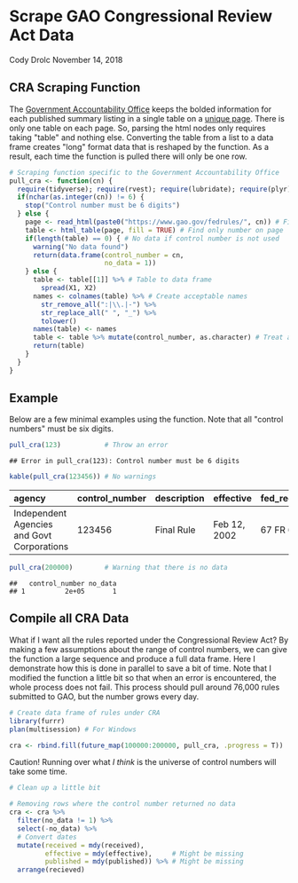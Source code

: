 Scrape GAO Congressional Review Act Data
================
Cody Drolc
November 14, 2018

CRA Scraping Function
---------------------

The [Government Accountability Office](https://www.gao.gov/) keeps the bolded information for each published summary listing in a single table on a [unique page](https://www.gao.gov/fedrules/176331). There is only one table on each page. So, parsing the html nodes only requires taking "table" and nothing else. Converting the table from a list to a data frame creates "long" format data that is reshaped by the function. As a result, each time the function is pulled there will only be one row.

``` r
# Scraping function specific to the Government Accountability Office
pull_cra <- function(cn) {
  require(tidyverse); require(rvest); require(lubridate); require(plyr)
  if(nchar(as.integer(cn)) != 6) {
    stop("Control number must be 6 digits")
  } else {
    page <- read_html(paste0("https://www.gao.gov/fedrules/", cn)) # Fill control number
    table <- html_table(page, fill = TRUE) # Find only number on page
    if(length(table) == 0) { # No data if control number is not used
      warning("No data found")
      return(data.frame(control_number = cn,
                        no_data = 1))
    } else {
      table <- table[[1]] %>% # Table to data frame
        spread(X1, X2)
      names <- colnames(table) %>% # Create acceptable names
        str_remove_all(":|\\.|-") %>% 
        str_replace_all(" ", "_") %>%
        tolower()
      names(table) <- names
      table <- table %>% mutate(control_number, as.character) # Treat as character
      return(table)
    }
  }
}
```

Example
-------

Below are a few minimal examples using the function. Note that all "control numbers" must be six digits.

``` r
pull_cra(123)           # Throw an error
```

    ## Error in pull_cra(123): Control number must be 6 digits

``` r
kable(pull_cra(123456)) # No warnings
```

| agency                                     | control\_number | description | effective    | fed\_reg\_number | identifier | priority           | published    | received    | subagency                       | type      |
|:-------------------------------------------|:----------------|:------------|:-------------|:-----------------|:-----------|:-------------------|:-------------|:------------|:--------------------------------|:----------|
| Independent Agencies and Govt Corporations | 123456          | Final Rule  | Feb 12, 2002 | 67 FR 6414       | 2070-AB78  | Routine/Info/Other | Feb 12, 2002 | Feb 7, 2002 | Environmental Protection Agency | Non-Major |

``` r
pull_cra(200000)        # Warning that there is no data
```

    ##   control_number no_data
    ## 1          2e+05       1

Compile all CRA Data
--------------------

What if I want all the rules reported under the Congressional Review Act? By making a few assumptions about the range of control numbers, we can give the function a large sequence and produce a full data frame. Here I demonstrate how this is done in parallel to save a bit of time. Note that I modified the function a little bit so that when an error is encountered, the whole process does not fail. This process should pull around 76,000 rules submitted to GAO, but the number grows every day.

``` r
# Create data frame of rules under CRA
library(furrr)
plan(multisession) # For Windows

cra <- rbind.fill(future_map(100000:200000, pull_cra, .progress = T))
```

Caution! Running over what *I think* is the universe of control numbers will take some time.

``` r
# Clean up a little bit

# Removing rows where the control number returned no data
cra <- cra %>% 
  filter(no_data != 1) %>% 
  select(-no_data) %>%
  # Convert dates
  mutate(received = mdy(received),
         effective = mdy(effective),     # Might be missing
         published = mdy(published)) %>% # Might be missing
  arrange(recieved)
```
